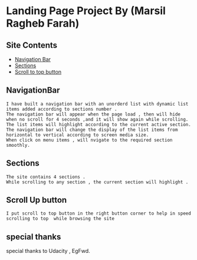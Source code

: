 # Landing Page Project By (Marsil Ragheb Farah)

## Site Contents

* [Navigation Bar](#NavigationBar)
* [Sections](#navigation)
* [Scroll to top button](#ScrollUp)


## NavigationBar
```
I have built a navigation bar with an unorderd list with dynamic list items added according to sections number .
The navigation bar will appear when the page load , then will hide when no scroll for 4 seconds ,and it will show again while scrolling.
The list items will highlight according to the current active section.
The navigation bar will change the display of the list items from horizontal to vertical according to screen media size.
When click on menu items , will nvigate to the required section smoothly.
```
## Sections
```
The site contains 4 sections .
While scrolling to any section , the current section will highlight .
```
## Scroll Up button
````
I put scroll to top button in the right button corner to help in speed scrolling to top  while browsing the site
````

## special thanks
special thanks to Udacity , EgFwd.